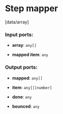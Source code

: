 # Step mapper

[data/array]

### Input ports:

* __array__: `any[]`


* __mapped item__: `any`

### Output ports:

* __mapped__: `any[]`


* __item__: `any[][number]`


* __done__: `any`


* __bounced__: `any`

